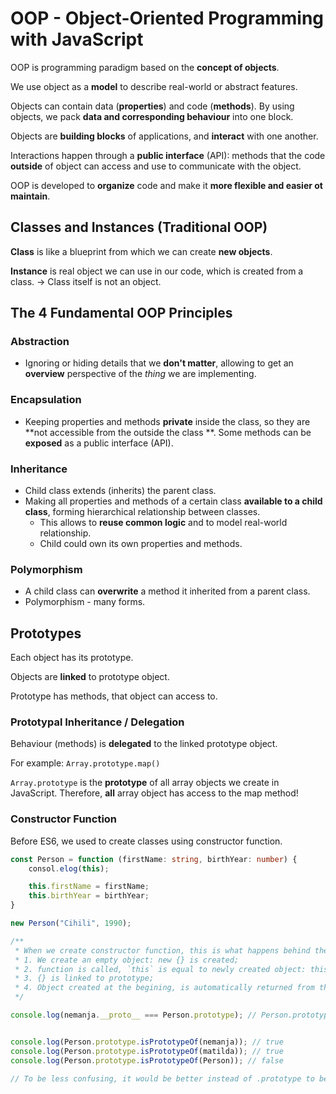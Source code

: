 # OOP - Object-Oriented Programming with JavaScript

OOP is programming paradigm based on the **concept of objects**.

We use object as a **model** to describe real-world or abstract features.

Objects can contain data (**properties**) and code (**methods**). By using objects, we pack **data and corresponding
behaviour** into one block.

Objects are **building blocks** of applications, and **interact** with one another.

Interactions happen through a **public interface** (API): methods that the code **outside** of object can access and use
to
communicate with the object.

OOP is developed to **organize** code and make it **more flexible and easier ot maintain**.

## Classes and Instances (Traditional OOP)

**Class** is like a blueprint from which we can create **new objects**.

**Instance** is real object we can use in our code, which is created from a class. -> Class itself is not an object.

## The 4 Fundamental OOP Principles

### Abstraction

* Ignoring or hiding details that we **don't matter**, allowing to get an **overview** perspective of the _thing_ we are
  implementing.

### Encapsulation

* Keeping properties and methods **private** inside the class, so they are **not accessible from the outside the class
  **. Some methods can be **exposed** as a public interface (API).

### Inheritance

* Child class extends (inherits) the parent class.
* Making all properties and methods of a certain class **available to a child class**, forming hierarchical relationship
  between classes.
    * This allows to **reuse common logic** and to model real-world relationship.
    * Child could own its own properties and methods.

### Polymorphism

* A child class can **overwrite** a method it inherited from a parent class.
* Polymorphism - many forms.

## Prototypes

Each object has its prototype.

Objects are **linked** to prototype object.

Prototype has methods, that object can access to.

### Prototypal Inheritance / Delegation

Behaviour (methods) is **delegated** to the linked prototype object.

For example:
`Array.prototype.map()`

`Array.prototype` is the **prototype** of all array objects we create in JavaScript. Therefore, **all** array object has
access to the map method!

### Constructor Function

Before ES6, we used to create classes using constructor function.

```ts
const Person = function (firstName: string, birthYear: number) {
    consol.elog(this);

    this.firstName = firstName;
    this.birthYear = birthYear;
}

new Person("Cihili", 1990);

/**
 * When we create constructor function, this is what happens behind the scenes:
 * 1. We create an empty object: new {} is created;
 * 2. function is called, `this` is equal to newly created object: this = {};
 * 3. {} is linked to prototype;
 * 4. Object created at the begining, is automatically returned from the constructor function.
 */
```

```ts
console.log(nemanja.__proto__ === Person.prototype); // Person.prototype is not prototype of Person, but instead it is what is going to be used as prototype of all the objects that are created from Person constructor function.


console.log(Person.prototype.isPrototypeOf(nemanja)); // true
console.log(Person.prototype.isPrototypeOf(matilda)); // true
console.log(Person.prototype.isPrototypeOf(Person)); // false

// To be less confusing, it would be better instead of .prototype to be called like: .prototypeOfLinkedObjects
```